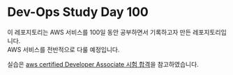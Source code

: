# Dev-Ops Study Day 100

이 레포지토리는 AWS 서비스를 100일 동안 공부하면서 기록하고자 만든 레포지토리입니다.  
AWS 서비스를 전반적으로 다룰 예정입니다.

실습은 [aws certified Developer Associate 시험 합격](https://www.udemy.com/course/best-aws-certified-developer-associate/)을 참고하였습니다.

